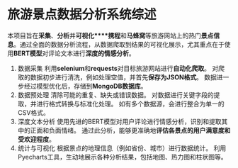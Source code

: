 # 旅游景点数据分析系统综述
本项目旨在**采集**、**分析**并**可视化****携程**和**马蜂窝**等旅游网站上的热门**景点信息**。通过全面的数据分析流程，从数据爬取到结果的可视化展示，尤其重点在于使用**BERT模型**对评论文本进行**深度的情感分析**。

1. 数据采集
利用**selenium**和**requests**对目标旅游网站进行**自动化爬取**。
对爬取的数据初步进行清洗，例如处理空值，并首先**保存为JSON格式**。
数据进一步经过模型优化后，存储到**MongoDB数据库**。
2. 数据预处理
清除可能的重复、缺失或错误数据。
对数据进行关键字段的提取，并进行格式转换与标准化处理。
如有多个数据源，会进行整合为单一的CSV格式。
3. 深度文本分析
使用先进的BERT模型对用户评论进行情感分析，识别和提取其中的正面和负面情绪。
通过此分析，能够更准确地**评估各景点的用户满意度和受欢迎程度**。
4. 统计与可视化
根据景点的地理信息（例如省份、城市）进行数据统计。
利用Pyecharts工具，生动地展示各种分析结果，包括地图、热力图和柱状图等。

